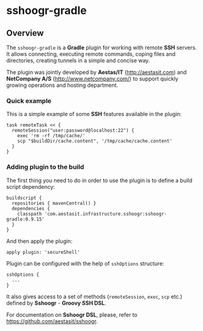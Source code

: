# sshoogr-gradle

## Overview

The `sshoogr-gradle` is a **Gradle** plugin for working with remote **SSH** servers. It allows connecting, executing 
remote commands, coping files and directories, creating tunnels in a simple and concise way.

The plugin was jointly developed by **Aestas/IT** (http://aestasit.com) and **NetCompany A/S** (http://www.netcompany.com/) 
to support quickly growing operations and hosting department.

### Quick example

This is a simple example of some **SSH** features available in the plugin:

    task remoteTask << {
      remoteSession("user:password@localhost:22") {
        exec 'rm -rf /tmp/cache/'
        scp "$buildDir/cache.content", '/tmp/cache/cache.content'        
      }
    }

### Adding plugin to the build

The first thing you need to do in order to use the plugin is to define a build script dependency:

    buildscript {
      repositories { mavenCentral() }
      dependencies {
        classpath 'com.aestasit.infrastructure.sshoogr:sshoogr-gradle:0.9.15'
      }
    }

And then apply the plugin:
    
    apply plugin: 'secureShell'

Plugin can be configured with the help of `sshOptions` structure:

    sshOptions {
      ...
    }

It also gives access to a set of methods (`remoteSession`, `exec`, `scp` etc.) defined by **Sshoogr** - **Groovy SSH DSL**. 

For documentation on **Sshoogr DSL**, please, refer to https://github.com/aestasit/sshoogr.
 

